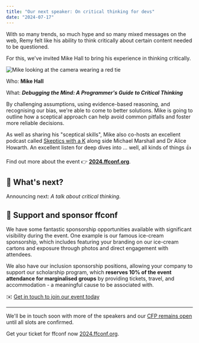 ```yaml
---
title: "Our next speaker: On critical thinking for devs"
date: "2024-07-17"
---
```


With so many trends, so much hype and so many mixed messages on the web, Remy felt like his ability to think critically about certain content needed to be questioned.

For this, we've invited Mike Hall to bring his experience in thinking critically.



<div class="image-and-text">

![Mike looking at the camera wearing a red tie](/images/articles/2024-mike.jpg)

<div>

Who: **Mike Hall**

What: ***Debugging the Mind: A Programmer's Guide to Critical Thinking***

By challenging assumptions, using evidence-based reasoning, and recognising our bias, we're able to come to better solutions. Mike is going to outline how a sceptical approach can help avoid common pitfalls and foster more reliable decisions.

As well as sharing his "sceptical skills", Mike also co-hosts an excellent podcast called [Skeptics with a K](https://www.merseysideskeptics.org.uk/podcasts/skeptics-with-a-k) along side Michael Marshall and Dr Alice Howarth. An excellent listen for deep dives into … well, all kinds of things 👍

</div></div>

Find out more about the event 👉 **[2024.ffconf.org](https://2024.ffconf.org/)**.

## 🤔 What's next?

Announcing next: _A talk about critical thinking._

## 💞 Support and sponsor ffconf

We have some fantastic sponsorship opportunities available with significant visibility during the event. One example is our famous ice-cream sponsorship, which includes featuring your branding on our ice-cream cartons and exposure through photos and direct engagement with attendees.

We also have our inclusion sponsorship positions, allowing your company to support our scholarship program, which **reserves 10% of the event attendance for marginalised groups** by providing tickets, travel, and accommodation - a meaningful cause to be associated with.

✉️ [Get in touch to join our event today](mailto:events@leftlogic.com?subject=Request%20for%20sponsor%20pack%20%5B2024%5D)

---

We'll be in touch soon with more of the speakers and our [CFP remains open](https://ffconf.org/cfp) until all slots are confirmed.

Get your ticket for ffconf now [2024.ffconf.org](https://2024.ffconf.org/).